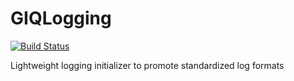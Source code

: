 # GIQLogging

[![Build Status](https://travis-ci.org/graphiq-data/GIQLogging.svg?branch=master)](https://travis-ci.org/graphiq-data/GIQLogging)

Lightweight logging initializer to promote standardized log formats
